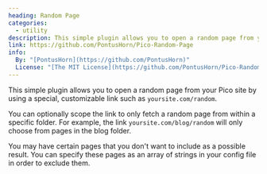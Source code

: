 ```yaml
---
heading: Random Page
categories:
  - utility
description: This simple plugin allows you to open a random page from your Pico site by using a special, customizable link such as "yoursite.com/random".
link: https://github.com/PontusHorn/Pico-Random-Page
info:
  By: "[PontusHorn](https://github.com/PontusHorn)"
  License: "[The MIT License](https://github.com/PontusHorn/Pico-Random-Page/blob/master/LICENSE)"
---
```


This simple plugin allows you to open a random page from your Pico site by using a special, customizable link such as `yoursite.com/random`.

You can optionally scope the link to only fetch a random page from within a specific folder. For example, the link `yoursite.com/blog/random` will only choose from pages in the blog folder.

You may have certain pages that you don't want to include as a possible result. You can specify these pages as an array of strings in your config file in order to exclude them.
